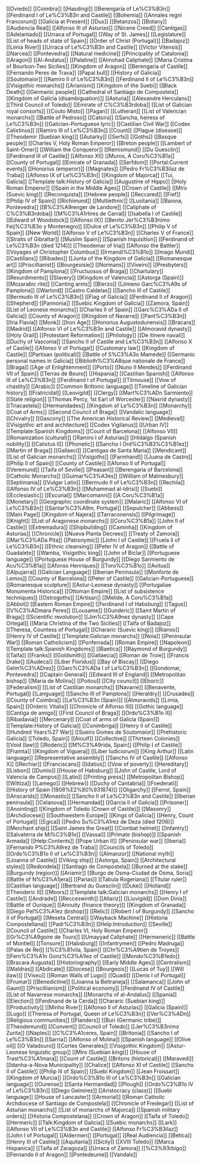 [[Oviedo]]
[[Coimbra]]
[[Hasdingi]]
[[Berengaria of Le%C3%B3n]]
[[Ferdinand I of Le%C3%B3n and Castile]]
[[Bohemia]]
[[Annales regni Francorum]]
[[Galicia at Present]]
[[Dux]]
[[Betanzos]]
[[Botany]]
[[Audiencia Real]]
[[Alfonso III of Asturias]]
[[Nicene Creed]]
[[Cantigas]]
[[Adelantado]]
[[Urraca of Portugal]]
[[Way of St. James]]
[[Legislature]]
[[List of heads of state of Spain]]
[[Order of Christ (Portugal)]]
[[Badajoz]]
[[Limia River]]
[[Urraca of Le%C3%B3n and Castile]]
[[Victor Vitensis]]
[[Narcea]]
[[Pontevedra]]
[[Natural medicine]]
[[Principality of Catalonia]]
[[Aragon]]
[[Al-Andalus]]
[[Palatine]]
[[Almohad Caliphate]]
[[Maria Cristina of Bourbon-Two Sicilies]]
[[Kingdom of Aragon]]
[[Berengaria of Castile]]
[[Fernando Peres de Trava]]
[[Papal bull]]
[[History of Galicia]]
[[Soutomaior]]
[[Ramiro II of Le%C3%B3n]]
[[Ferdinand II of Le%C3%B3n]]
[[Visigothic monarchs]]
[[Arianism]]
[[Kingdom of the Suebi]]
[[Black Death]]
[[Germanic people]]
[[Cathedral of Santiago de Compostela]]
[[Kingdom of Galicia (disambiguation)]]
[[Asturia]]
[[Alexandre Herculano]]
[[Third Council of Toledo]]
[[Emirate of C%C3%B3rdoba]]
[[List of Galician royal consorts]]
[[Couto Misto]]
[[Pagan]]
[[Lutheran]]
[[List of Valencian monarchs]]
[[Battle of Pedroso]]
[[Catoira]]
[[Sancha, heiress of Le%C3%B3n]]
[[Galician-Portuguese lyric]]
[[Castilian Civil War]]
[[Codex Calixtinus]]
[[Ramiro III of Le%C3%B3n]]
[[Count]]
[[Plague (disease)]]
[[Theodemir (Suebian king)]]
[[Autarky]]
[[Serfs]]
[[Goths]]
[[Basque people]]
[[Charles V, Holy Roman Emperor]]
[[Breton people]]
[[Lambert of Saint-Omer]]
[[William the Conqueror]]
[[Remismund]]
[[Du Guesclin]]
[[Ferdinand III of Castile]]
[[Alfonso XI]]
[[Muros, A Coru%C3%B1a]]
[[County of Portugal]]
[[Emirate of Granada]]
[[Serfdom]]
[[Portal:Current events]]
[[Honorius (emperor)]]
[[Magnates]]
[[Pedro Fr%C3%B3ilaz de Traba]]
[[Alfonso IX of Le%C3%B3n]]
[[Kingdom of Majorca]]
[[Tui, Galicia]]
[[Template talk:History of Galicia]]
[[Augustine of Hippo]]
[[Holy Roman Emperor]]
[[Spain in the Middle Ages]]
[[Crown of Castile]]
[[Miro (Suevic king)]]
[[Reconquista]]
[[Hebrew people]]
[[Reccared]]
[[Fief]]
[[Philip IV of Spain]]
[[Richimund]]
[[Multiethnic]]
[[Lusitania]]
[[Baiona, Pontevedra]]
[[B%C3%A9renger de Landore]]
[[Caliphate of C%C3%B3rdoba]]
[[M%C3%A1rtires de Carral]]
[[Isabella I of Castile]]
[[Edward of Woodstock]]
[[Alfonso IX]]
[[Benito Jer%C3%B3nimo Feij%C3%B3o y Montenegro]]
[[Dulce of Le%C3%B3n]]
[[Philip V of Spain]]
[[New World]]
[[Alfonso V of Le%C3%B3n]]
[[Charles V of France]]
[[Straits of Gibraltar]]
[[Muslim Spain]]
[[Spanish Inquisition]]
[[Ferdinand of Le%C3%B3n (died 1214)]]
[[Theodemar of Iria]]
[[Alfonso the Battler]]
[[Voyages of Christopher Columbus]]
[[Irmandi%C3%B1o]]
[[Imago Mundi]]
[[Castilians]]
[[Ribadeo]]
[[Junta of the Kingdom of Galicia]]
[[Romanesque art]]
[[Priscillianist]]
[[Bourgeoisie]]
[[Normans]]
[[Viveiro]]
[[Presbyters]]
[[Kingdom of Pamplona]]
[[Fructuosus of Braga]]
[[Chartulary]]
[[Rexurdimento]]
[[Slavery]]
[[Kingdom of Valencia]]
[[Astorga (Spain)]]
[[Mozarabic rite]]
[[Canting arms]]
[[Bierzo]]
[[Jimeno Garc%C3%A9s of Pamplona]]
[[Warlord]]
[[Castro Caldelas]]
[[Sancho III of Castile]]
[[Bermudo III of Le%C3%B3n]]
[[Flag of Galicia]]
[[Ferdinand II of Aragon]]
[[Shepherd]]
[[Pannonia]]
[[Suebic Kingdom of Galicia]]
[[Zamora, Spain]]
[[List of Leonese monarchs]]
[[Charles II of Spain]]
[[Garc%C3%ADa II of Galicia]]
[[County of Aragon]]
[[Kingdom of Navarre]]
[[Pant%C3%B3n]]
[[Iria Flavia]]
[[Monk]]
[[Iron Age]]
[[Honorius Augustodunensis]]
[[Bracara]]
[[Madrid]]
[[Alfonso VI of Le%C3%B3n and Castile]]
[[Almoravid dynasty]]
[[Holy Grail]]
[[Protestant Reformation]]
[[Philology]]
[[De itinere navali]]
[[Duchy of Vasconia]]
[[Sancho II of Castile and Le%C3%B3n]]
[[Alfonso X of Castile]]
[[Afonso V of Portugal]]
[[Customary law]]
[[Kingdom of Castile]]
[[Partisan (political)]]
[[Battle of S%C3%A3o Mamede]]
[[Germanic personal names in Galicia]]
[[Biblioth%C3%A8que nationale de France]]
[[Braga]]
[[Age of Enlightenment]]
[[Porto]]
[[Nuno II Mendes]]
[[Ferdinand VII of Spain]]
[[Terras de Bouro]]
[[Hispania]]
[[Castilian Spanish]]
[[Alfonso III of Le%C3%B3n]]
[[Ferdinand I of Portugal]]
[[Titmouse]]
[[Vow of chastity]]
[[Arabic]]
[[Common Brittonic language]]
[[Timeline of Galician history]]
[[Fratricidal]]
[[Leovigild]]
[[Clergy]]
[[Mart%C3%ADn Sarmiento]]
[[State religion]]
[[Thomas Percy, 1st Earl of Worcester]]
[[Nasrid dynasty]]
[[Triacastela]]
[[Hermandades]]
[[Kingdom of Le%C3%B3n]]
[[Monarchy]]
[[Coat of Arms]]
[[Second Council of Braga]]
[[Vandalic language]]
[[Chivalry]]
[[Gascony]]
[[The American Historical Review]]
[[Medieval]]
[[Visigothic art and architecture]]
[[Codex Vigilanus]]
[[Urban IV]]
[[Template:Spanish Kingdoms]]
[[Count of Barcelona]]
[[Alfonso VII]]
[[Romanization (cultural)]]
[[Ramiro I of Asturias]]
[[Hidalgo (Spanish nobility)]]
[[Calixtus II]]
[[Phonetic]]
[[Sancho I Ord%C3%B3%C3%B1ez]]
[[Martin of Braga]]
[[Gallaeci]]
[[Cantigas de Santa Maria]]
[[Mendicant]]
[[List of Galician monarchs]]
[[Visigoths]]
[[Farmhand]]
[[Juana de Castro]]
[[Philip II of Spain]]
[[County of Castile]]
[[Afonso II of Portugal]]
[[Veremund]]
[[Taifa of Seville]]
[[Peasant]]
[[Berengaria of Barcelona]]
[[Catholic Monarchs]]
[[Guimar%C3%A3es]]
[[William of Malmesbury]]
[[Septimania]]
[[Vulgar Latin]]
[[Bermudo II of Le%C3%B3n]]
[[Rechila]]
[[Alfonso IV of Le%C3%B3n]]
[[Muhammad al-Idrisi]]
[[Suebi]]
[[Ecclesiastic]]
[[Escurial]]
[[Marcomanni]]
[[A Coru%C3%B1a]]
[[Monetary]]
[[Geographic coordinate system]]
[[Malaric]]
[[Alfonso VI of Le%C3%B3n]]
[[Santar%C3%A9m, Portugal]]
[[Sepulcher]]
[[Abbess]]
[[Main Page]]
[[Kingdom of Najera]]
[[Tarraconensis]]
[[Pilgrimage]]
[[Knight]]
[[List of Aragonese monarchs]]
[[Coru%C3%B1a]]
[[John II of Castile]]
[[Extremadura]]
[[Shipbuilding]]
[[Caminha]]
[[Kingdom of Asturias]]
[[Chronicle]]
[[Nueva Planta Decrees]]
[[Treaty of Zamora]]
[[Mar%C3%ADa Pita]]
[[Patronymic]]
[[John I of Castile]]
[[Fruela II of Le%C3%B3n]]
[[Ethnic cleansing]]
[[Peter IV of Aragon]]
[[Battle of Guadalete]]
[[Wamba, Visigothic king]]
[[John of Biclar]]
[[Portuguese language]]
[[Portuguese House of Burgundy]]
[[Diego Sarmiento de Acu%C3%B1a]]
[[Afonso Henriques]]
[[Toro%C3%B1o]]
[[Avitus]]
[[Alpujarra]]
[[Galician Language]]
[[Iberian Peninsula]]
[[Monforte de Lemos]]
[[County of Barcelona]]
[[Peter of Castile]]
[[Galician-Portuguese]]
[[Romanesque sculpture]]
[[Astur-Leonese dynasty]]
[[Portugaliae Monumenta Historica]]
[[Ottoman Empire]]
[[List of subsistence techniques]]
[[Ostrogoths]]
[[Artisan]]
[[Melide, A Coru%C3%B1a]]
[[Abbot]]
[[Eastern Roman Empire]]
[[Ferdinand I of Habsburg]]
[[Tagus]]
[[V%C3%ADmara Peres]]
[[Lousame]]
[[Gunderic]]
[[Saint Martin of Braga]]
[[Scientific revolution]]
[[Jim%C3%A9nez dynasty]]
[[Cape Ortegal]]
[[Maria Christina of the Two Sicilies]]
[[Taifa of Badajoz]]
[[Theresa, Countess of Portugal]]
[[Chararic (Suevic king)]]
[[Rianxo]]
[[Henry IV of Castile]]
[[Template:Galician monarchs]]
[[Noia]]
[[Peninsular War]]
[[Roman Catholicism]]
[[Ponferrada]]
[[Roman Empire]]
[[Napoleon]]
[[Template talk:Spanish Kingdoms]]
[[Baetica]]
[[Raymond of Burgundy]]
[[Taifa]]
[[Franks]]
[[Goldsmith]]
[[Gallaecia]]
[[Roman de Troie]]
[[Francis Drake]]
[[Audeca]]
[[Liber Floridus]]
[[Bay of Biscay]]
[[Diego Gelm%C3%ADrez]]
[[Garc%C3%ADa I of Le%C3%B3n]]
[[Gondomar, Pontevedra]]
[[Captain General]]
[[Edward III of England]]
[[Metropolitan bishop]]
[[Maria de Molina]]
[[Poitou]]
[[City council]]
[[Eboric]]
[[Federalism]]
[[List of Castilian monarchs]]
[[Navarre]]
[[Benavente, Portugal]]
[[Language]]
[[Sancho III of Pamplona]]
[[Heraldry]]
[[Crusades]]
[[County of Coimbra]]
[[Le%C3%B3n (Spain)]]
[[Almoravids]]
[[Limia, Spain]]
[[Orderic Vitalis]]
[[Chronicle of Alfonso III]]
[[Gothic language]]
[[Cantiga de amigo]]
[[First Council of Braga]]
[[Ordo%C3%B1o II]]
[[Ribadavia]]
[[Mercenary]]
[[Coat of arms of Galicia (Spain)]]
[[Template:History of Galicia]]
[[Conimbriga]]
[[Henry II of Castile]]
[[Hundred Years%27 War]]
[[Sueiro Gomes de Soutomaior]]
[[Prehistoric Galicia]]
[[Toledo, Spain]]
[[Aioulf]]
[[Collective]]
[[Thirteen Colonies]]
[[Void (law)]]
[[Roderic]]
[[M%C3%A9rida, Spain]]
[[Philip I of Castile]]
[[Framta]]
[[Kingdom of Viguera]]
[[Liber Iudiciorum]]
[[King Arthur]]
[[Latin language]]
[[Representative assembly]]
[[Sancho IV of Castile]]
[[Alfonso X]]
[[Rechiar]]
[[Franciscans]]
[[Idatius]]
[[Vow of poverty]]
[[Hereditary]]
[[Lisbon]]
[[Dumio]]
[[House of Habsburg]]
[[John of Castile, Lord of Valencia de Campos]]
[[Latin]]
[[Printing press]]
[[Metropolitan Bishop]]
[[Wittiza]]
[[Lamego]]
[[Hebrew]]
[[Duchy of Cantabria]]
[[Foederati]]
[[History of Spain (1808%E2%80%931874)]]
[[Oligarchy]]
[[Ferrol, Spain]]
[[Anscarids]]
[[Monastic]]
[[Sancho II of Le%C3%B3n and Castile]]
[[Iberian peninsula]]
[[Celanova]]
[[Hermandad]]
[[Garcia II of Galicia]]
[[Prisoner]]
[[Anointing]]
[[Kingdom of Toledo (Crown of Castile)]]
[[Masonry]]
[[Archdiocese]]
[[Southwestern Europe]]
[[Kings of Galicia]]
[[Henry, Count of Portugal]]
[[Egica]]
[[Pedro Su%C3%A1rez de Deza (died 1206)]]
[[Merchant ship]]
[[Saint James the Great]]
[[Combat helmet]]
[[Infantry]]
[[Salvaterra de Mi%C3%B1o]]
[[Vassal]]
[[Primate (bishop)]]
[[Spanish Armada]]
[[Help:Contents]]
[[Pope Urban II]]
[[Peninsular war]]
[[Iberia]]
[[Fernando P%C3%A9rez de Traba]]
[[Councils of Toledo]]
[[Ordo%C3%B1o II of Le%C3%B3n]]
[[Almanzor]]
[[National myth]]
[[Joanna of Castile]]
[[Viking ship]]
[[Astorga, Spain]]
[[Architectural styles]]
[[Redondela]]
[[Santiago de Compostela]]
[[Burned at the stake]]
[[Burgundy (region)]]
[[Ariamir]]
[[Burgo de Osma-Ciudad de Osma, Soria]]
[[Battle of N%C3%A1jera]]
[[Parias]]
[[Tabula Rogeriana]]
[[Titular ruler]]
[[Castilian language]]
[[Bertrand du Guesclin]]
[[Duke]]
[[Holland]]
[[Theoderic II]]
[[Moors]]
[[Template talk:Galician monarchs]]
[[Henry I of Castile]]
[[Andrade]]
[[Recceswinth]]
[[Allariz]]
[[Liuvigild]]
[[Dom Dinis]]
[[Battle of Ourique]]
[[Annuity (finance theory)]]
[[Kingdom of Granada]]
[[Diego Pel%C3%A1ez (bishop)]]
[[Relic]]
[[Robert I of Burgundy]]
[[Sancho II of Portugal]]
[[Meseta Central]]
[[Wayback Machine]]
[[Historia Compostellana]]
[[Padr%C3%B3n]]
[[Help:Introduction]]
[[Seville]]
[[Council of Castile]]
[[Charles VI, Holy Roman Emperor]]
[[Gr%C3%A9goire de Tours]]
[[Umayyad Caliphate]]
[[Hermeneric]]
[[Battle of Montiel]]
[[Tonsure]]
[[Habsburg]]
[[Infantrymen]]
[[Pedro Madruga]]
[[Palas de Rei]]
[[%C3%81vila, Spain]]
[[Chr%C3%A9tien de Troyes]]
[[Fern%C3%A1n Gonz%C3%A1lez of Castile]]
[[Mondo%C3%B1edo]]
[[Bracara Augusta]]
[[Historiography]]
[[Early Middle Ages]]
[[Centralism]]
[[Maldras]]
[[Abdicate]]
[[Diocese]]
[[Bourgeois]]
[[Lucas of Tuy]]
[[Will (law)]]
[[Viseu]]
[[Roman Walls of Lugo]]
[[Quadi]]
[[Denis I of Portugal]]
[[Frumar]]
[[Benedictine]]
[[Joanna la Beltraneja]]
[[Salamanca]]
[[John of Gaunt]]
[[Priscillianism]]
[[Political economy]]
[[Ferdinand IV of Castile]]
[[List of Navarrese monarchs]]
[[Monarchs of al-Andalus]]
[[Spania]]
[[Election]]
[[Ferdinand de la Cerda]]
[[Chararic (Suebian king)]]
[[Productivity]]
[[Minho River]]
[[Alfonso II of Asturias]]
[[Galicia (Spain)]]
[[Lugo]]
[[Theresa of Portugal, Queen of Le%C3%B3n]]
[[Ver%C3%ADn]]
[[Religious communities]]
[[Flanders]]
[[Buri (Germanic tribe)]]
[[Theodemund]]
[[Convent]]
[[Council of Toledo]]
[[Jer%C3%B3nimo Zurita]]
[[Naples]]
[[C%C3%A1ceres, Spain]]
[[Britonia]]
[[Sancho I of Le%C3%B3n]]
[[Sarria]]
[[Alfonso of Molina]]
[[Spanish language]]
[[Olive oil]]
[[O Valadouro]]
[[Cortes Generales]]
[[Visigothic Kingdom]]
[[Astur-Leonese linguistic group]]
[[Miro (Suebian king)]]
[[House of Trast%C3%A1mara]]
[[Count of Castile]]
[[Britons (historical)]]
[[Maravedi]]
[[Idanha-a-Nova Municipality]]
[[Chalice]]
[[Alfonso XI of Castile]]
[[Sancho II of Castile]]
[[Philip III of Spain]]
[[Suebi Kingdom]]
[[Jean Froissart]]
[[Kingdom of Murcia]]
[[Ordo%C3%B1o III of Le%C3%B3n]]
[[Galician language]]
[[Ourense]]
[[Santa Hermandad]]
[[Plough]]
[[Ordo%C3%B1o IV of Le%C3%B3n]]
[[Diego Gelmirez]]
[[Aristocracy (class)]]
[[Suebi language]]
[[House of Lancaster]]
[[Armorial]]
[[Roman Catholic Archdiocese of Santiago de Compostela]]
[[Chronicle of Fredegar]]
[[List of Asturian monarchs]]
[[List of monarchs of Majorca]]
[[Spanish military orders]]
[[Historia Compostelana]]
[[Crown of Aragon]]
[[Taifa of Toledo]]
[[Hermeric]]
[[Talk:Kingdom of Galicia]]
[[Suebic monarchs]]
[[Lark]]
[[Alfonso VII of Le%C3%B3n and Castile]]
[[Alfonso Fr%C3%B3ilaz]]
[[John I of Portugal]]
[[Aldermen]]
[[Portugal]]
[[Real Audiencia]]
[[Betica]]
[[Henry III of Castile]]
[[Aquitania]]
[[Sicily]]
[[XVIII Toledo]]
[[Marca Hispanica]]
[[Taifa of Zaragoza]]
[[Urraca of Zamora]]
[[%C3%93rbigo]]
[[Fernando II of Aragon]]
[[Pontedeume]]
[[Vandals]]
